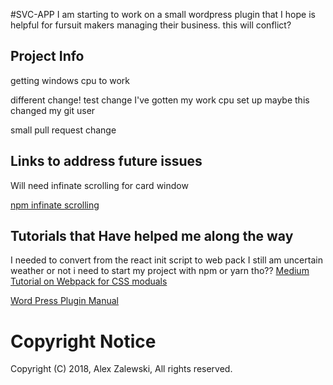 #SVC-APP
I am starting to work on a small wordpress plugin that I hope is helpful
for fursuit makers managing their business.
this will conflict?

## Project Info
getting windows cpu to work

different change!
test change
I've gotten my work cpu set up
maybe this changed my git user

small pull request change

## Links to address future issues

Will need infinate scrolling for card window

[npm infinate scrolling](https://www.npmjs.com/package/react-infinite-scroller)

## Tutorials that Have helped me along the way

I needed to convert from the react init script to web pack
I still am uncertain weather or not i need to start my project with npm or yarn tho??
[Medium Tutorial on Webpack for CSS moduals](https://medium.com/nulogy/how-to-use-css-modules-with-create-react-app-9e44bec2b5c2)

[Word Press Plugin Manual](https://developer.wordpress.org/plugins/intro/)

# Copyright Notice
Copyright (C) 2018, Alex Zalewski, All rights reserved.
